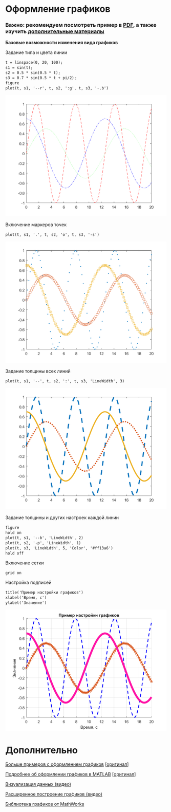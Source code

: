 # Оформление графиков

### Важно: рекомендуем посмотреть пример в [PDF](setup_plot.pdf), а также изучить [дополнительные материалы](#дополнительно)

**Базовые возможности изменения вида графиков**

Задание типа и цвета линии

```matlab:Code
t = linspace(0, 20, 100);
s1 = sin(t);
s2 = 0.5 * sin(0.5 * t);
s3 = 0.7 * sin(0.5 * t + pi/2);
figure
plot(t, s1, '--r', t, s2, ':g', t, s3, '-.b')
```

![figure_0.png](README_images/figure_0.png)

Включение маркеров точек

```matlab:Code
plot(t, s1, '.', t, s2, 'o', t, s3, '-s')
```

![figure_1.png](README_images/figure_1.png)

Задание толщины всех линий

```matlab:Code
plot(t, s1, '--', t, s2, ':', t, s3, 'LineWidth', 3)
```

![figure_2.png](README_images/figure_2.png)

Задание толщины и других настроек каждой линии

```matlab:Code
figure
hold on
plot(t, s1, '--b', 'LineWidth', 2)
plot(t, s2, '-p', 'LineWidth', 1)
plot(t, s3, 'LineWidth', 5, 'Color', '#ff13a6')
hold off
```

Включение сетки

```matlab:Code
grid on
```

Настройка подписей

```matlab:Code
title('Пример настройки графиков')
xlabel('Время, с')
ylabel('Значение')
```

![figure_3.png](README_images/figure_3.png)

# Дополнительно

[Больше примеров с оформлением графиков](https://docs.exponenta.ru/matlab/examples.html?category=formatting-and-annotation#formatting-and-annotation) [[оригинал](https://www.mathworks.com/help/matlab/examples.html?category=formatting-and-annotation)]

[Подробнее об оформлении графиков в MATLAB](https://docs.exponenta.ru/matlab/formatting-and-annotation.html) [[оригинал](https://www.mathworks.com/help/matlab/formatting-and-annotation.html)]

[Визуализация данных (видео)](https://youtu.be/BZXTysdoC7I)

[Расширенное построение графиков (видео)](https://youtu.be/rH8kiCK_aUQ)

[Библиотека графиков от MathWorks](https://www.mathworks.com/products/matlab/plot-gallery.html)